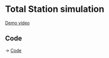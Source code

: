 # Total Station simulation

[Demo video](https://www.youtube.com/watch?v=Is45dRC3fNM)

## Code 

-> [Code](./TotalStation)
